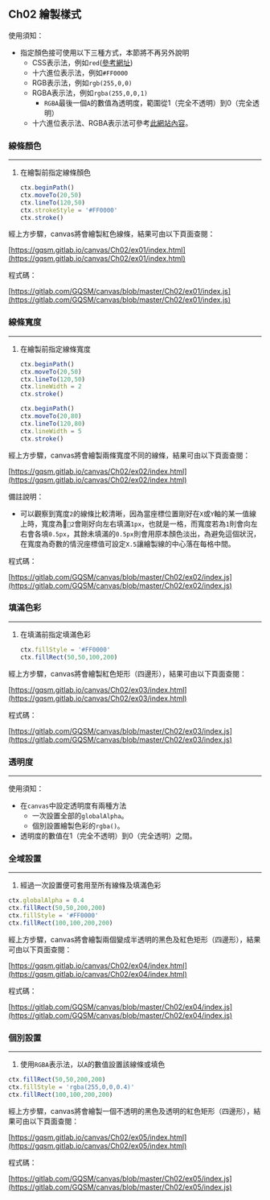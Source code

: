 ## Ch02 繪製樣式

>>>
使用須知：
* 指定顏色接可使用以下三種方式，本節將不再另外說明
    * CSS表示法，例如`red`([參考網址](https://www.w3schools.com/cssref/css_colors.asp))
    * 十六進位表示法，例如`#FF0000`
    * RGB表示法，例如`rgb(255,0,0)`
    * RGBA表示法，例如`rgba(255,0,0,1)`
        * `RGBA`最後一個`A`的數值為透明度，範圍從1（完全不透明）到0（完全透明）
    * 十六進位表示法、RGBA表示法可參考[此網站內容](https://www.w3schools.com/colors/colors_picker.asp)。
>>>

### 線條顏色
---
1. 在繪製前指定線條顏色
    ```javascript
    ctx.beginPath()
    ctx.moveTo(20,50)
    ctx.lineTo(120,50)
    ctx.strokeStyle = '#FF0000'
    ctx.stroke()
    ```

經上方步驟，canvas將會繪製紅色線條，結果可由以下頁面查閱：

[https://gqsm.gitlab.io/canvas/Ch02/ex01/index.html](https://gqsm.gitlab.io/canvas/Ch02/ex01/index.html)

程式碼：

[https://gitlab.com/GQSM/canvas/blob/master/Ch02/ex01/index.js](https://gitlab.com/GQSM/canvas/blob/master/Ch02/ex01/index.js)

### 線條寬度
---
1. 在繪製前指定線條寬度
    ```javascript
    ctx.beginPath()
    ctx.moveTo(20,50)
    ctx.lineTo(120,50)
    ctx.lineWidth = 2
    ctx.stroke()

    ctx.beginPath()
    ctx.moveTo(20,80)
    ctx.lineTo(120,80)
    ctx.lineWidth = 5
    ctx.stroke()
    ```
經上方步驟，canvas將會繪製兩條寬度不同的線條，結果可由以下頁面查閱：

[https://gqsm.gitlab.io/canvas/Ch02/ex02/index.html](https://gqsm.gitlab.io/canvas/Ch02/ex02/index.html)

>>>
備註說明：
* 可以觀察到寬度`2`的線條比較清晰，因為當座標位置剛好在`X`或`Y`軸的某一值線上時，寬度為`2`會剛好向左右填滿`1px`，也就是一格，而寬度若為`1`則會向左右會各填`0.5px`，其餘未填滿的`0.5px`則會用原本顏色淡出，為避免這個狀況，在寬度為奇數的情況座標值可設定`X.5`讓繪製線的中心落在每格中間。
>>>

程式碼：

[https://gitlab.com/GQSM/canvas/blob/master/Ch02/ex02/index.js](https://gitlab.com/GQSM/canvas/blob/master/Ch02/ex02/index.js)

### 填滿色彩
---
1. 在填滿前指定填滿色彩
    ```javascript
    ctx.fillStyle = '#FF0000'
    ctx.fillRect(50,50,100,200)
    ```

經上方步驟，canvas將會繪製紅色矩形（四邊形），結果可由以下頁面查閱：

[https://gqsm.gitlab.io/canvas/Ch02/ex03/index.html](https://gqsm.gitlab.io/canvas/Ch02/ex03/index.html)

程式碼：

[https://gitlab.com/GQSM/canvas/blob/master/Ch02/ex03/index.js](https://gitlab.com/GQSM/canvas/blob/master/Ch02/ex03/index.js)

### 透明度
---
>>>
使用須知：
* 在`canvas`中設定透明度有兩種方法
    * 一次設置全部的`globalAlpha`。
    * 個別設置繪製色彩的`rgba()`。
* 透明度的數值在1（完全不透明）到0（完全透明）之間。
>>>

### 全域設置
---
1. 經過一次設置便可套用至所有線條及填滿色彩
```javascript
ctx.globalAlpha = 0.4
ctx.fillRect(50,50,200,200)
ctx.fillStyle = '#FF0000'
ctx.fillRect(100,100,200,200)
```
經上方步驟，canvas將會繪製兩個變成半透明的黑色及紅色矩形（四邊形），結果可由以下頁面查閱：

[https://gqsm.gitlab.io/canvas/Ch02/ex04/index.html](https://gqsm.gitlab.io/canvas/Ch02/ex04/index.html)

程式碼：

[https://gitlab.com/GQSM/canvas/blob/master/Ch02/ex04/index.js](https://gitlab.com/GQSM/canvas/blob/master/Ch02/ex04/index.js)

### 個別設置
---
1. 使用`RGBA`表示法，以`A`的數值設置該線條或填色
```javascript
ctx.fillRect(50,50,200,200)
ctx.fillStyle = 'rgba(255,0,0,0.4)'
ctx.fillRect(100,100,200,200)
```
經上方步驟，canvas將會繪製一個不透明的黑色及透明的紅色矩形（四邊形），結果可由以下頁面查閱：

[https://gqsm.gitlab.io/canvas/Ch02/ex05/index.html](https://gqsm.gitlab.io/canvas/Ch02/ex05/index.html)

程式碼：

[https://gitlab.com/GQSM/canvas/blob/master/Ch02/ex05/index.js](https://gitlab.com/GQSM/canvas/blob/master/Ch02/ex05/index.js)

